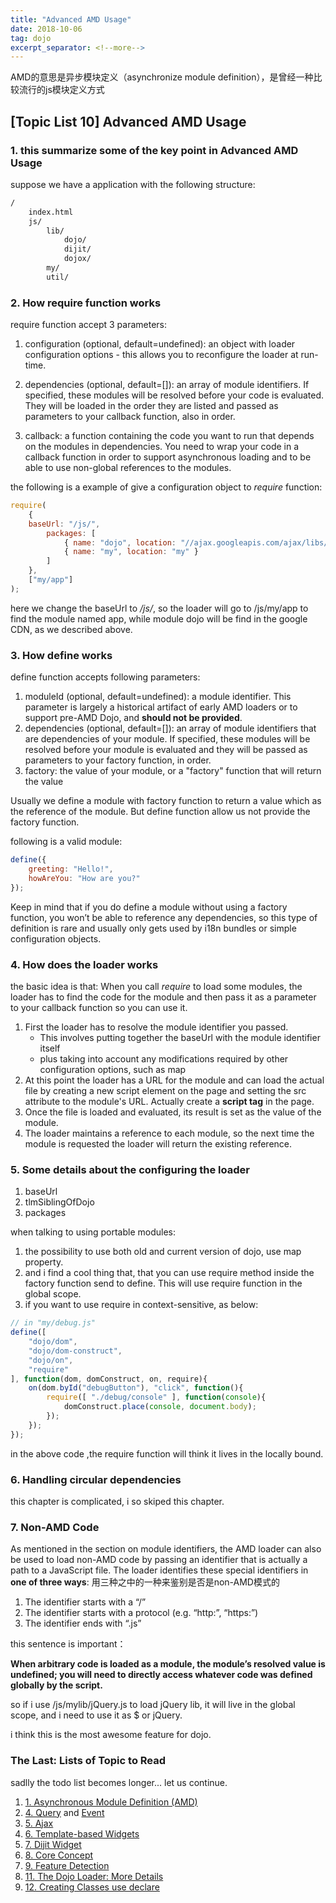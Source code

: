 ```yaml
---
title: "Advanced AMD Usage"
date: 2018-10-06
tag: dojo
excerpt_separator: <!--more-->
---
```


AMD的意思是异步模块定义（asynchronize module definition），是曾经一种比较流行的js模块定义方式
<!--more-->

## [Topic List 10] Advanced AMD Usage

### 1. this summarize some of the key point in Advanced AMD Usage

suppose we have a application with the following structure:

```cmd
/
    index.html
    js/
        lib/
            dojo/
            dijit/
            dojox/
        my/
        util/
```

### 2. How require function works

require function accept 3 parameters:

1. configuration (optional, default=undefined): an object with loader configuration options - this allows you to reconfigure the loader at run-time.

2. dependencies (optional, default=[]): an array of module identifiers. If specified, these modules will be resolved before your code is evaluated. They will be loaded in the order they are listed and passed as parameters to your callback function, also in order.

3. callback: a function containing the code you want to run that depends on the modules in dependencies. You need to wrap your code in a callback function in order to support asynchronous loading and to be able to use non-global references to the modules.

the following is a example of give a configuration object to *require* function:

```javascript
require(
    {
    baseUrl: "/js/",
        packages: [
            { name: "dojo", location: "//ajax.googleapis.com/ajax/libs/dojo/1.10.4/" },
            { name: "my", location: "my" }
        ]
    },
    ["my/app"]
);
```

here we change the baseUrl to */js/*, so the loader will go to /js/my/app to find the module named app, while module dojo will be find in the google CDN, as we described above.

### 3. How define works

define function accepts following parameters:

1. moduleId (optional, default=undefined): a module identifier. This parameter is largely a historical artifact of early AMD loaders or to support pre-AMD Dojo, and **should not be provided**.
2. dependencies (optional, default=[]): an array of module identifiers that are dependencies of your module. If specified, these modules will be resolved before your module is evaluated and they will be passed as parameters to your factory function, in order.
3. factory: the value of your module, or a "factory" function that will return the value

Usually we define a module with factory function to return a value which as the reference of the module. But define function allow us not provide the factory function.

following is a valid module:

```javascript
define({
    greeting: "Hello!",
    howAreYou: "How are you?"
});
```

Keep in mind that if you do define a module without using a factory function, you won’t be able to reference any dependencies, so this type of definition is rare and usually only gets used by i18n bundles or simple configuration objects.

### 4. How does the loader works

the basic idea is that: When you call *require* to load some modules, the loader has to find the code for the module and then pass it as a parameter to your callback function so you can use it.

1. First the loader has to resolve the module identifier you passed.
    - This involves putting together the baseUrl with the module identifier itself
    - plus taking into account any modifications required by other configuration options, such as map
2. At this point the loader has a URL for the module and can load the actual file by creating a new script element on the page and setting the src attribute to the module's URL. Actually create a **script tag** in the page.
3. Once the file is loaded and evaluated, its result is set as the value of the module.
4. The loader maintains a reference to each module, so the next time the module is requested the loader will return the existing reference.

### 5. Some details about the configuring the loader

1. baseUrl
2. tlmSiblingOfDojo
3. packages

when talking to using portable modules:

1. the possibility to use both old and current version of dojo, use map property.
2. and i find a cool thing that, that you can use require method inside the factory function send to define. This will use require function in the global scope.
3. if you want to use require in context-sensitive, as below:

```javascript
// in "my/debug.js"
define([
    "dojo/dom",
    "dojo/dom-construct",
    "dojo/on",
    "require"
], function(dom, domConstruct, on, require){
    on(dom.byId("debugButton"), "click", function(){
        require([ "./debug/console" ], function(console){
            domConstruct.place(console, document.body);
        });
    });
});
```

in the above code ,the require function will think it lives in the locally bound.

### 6. Handling circular dependencies

this chapter is complicated, i so skiped this chapter.

### 7. Non-AMD Code

As mentioned in the section on module identifiers, the AMD loader can also be used to load non-AMD code by passing an identifier that is actually a path to a JavaScript file. The loader identifies these special identifiers in **one of three ways**:
用三种之中的一种来鉴别是否是non-AMD模式的

1. The identifier starts with a “/”
2. The identifier starts with a protocol (e.g. “http:”, “https:”)
3. The identifier ends with “.js”

this sentence is important：

**When arbitrary code is loaded as a module, the module’s resolved value is undefined; you will need to directly access whatever code was defined globally by the script.**

so if i use /js/mylib/jQuery.js to load jQuery lib, it will live in the global scope, and i need to use it as $ or jQuery.

i think this is the most awesome feature for dojo.

### The Last: Lists of Topic to Read 

sadlly the todo list becomes longer... let us continue.

1. [1. Asynchronous Module Definition (AMD)](https://github.com/amdjs/amdjs-api/wiki/AMD)
2. [4. Query](https://dojotoolkit.org/documentation/tutorials/1.10/using_query/) and [Event](https://dojotoolkit.org/documentation/tutorials/1.10/events/)
3. [5. Ajax](https://dojotoolkit.org/documentation/tutorials/1.10/ajax/)
4. [6. Template-based Widgets](https://dojotoolkit.org/documentation/tutorials/1.10/templated/)
5. [7. Dijit Widget](https://dojotoolkit.org/documentation/?ver=1.10#widgets)
6. [8. Core Concept](https://dojotoolkit.org/documentation/?ver=1.10#coreConcepts)
7. [9. Feature Detection](http://)
8. [11. The Dojo Loader: More Details](https://dojotoolkit.org/reference-guide/1.10/loader/amd.html)
9. [12. Creating Classes use declare](https://dojotoolkit.org/documentation/tutorials/1.10/declare/)
